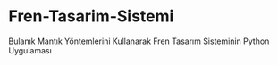 # Fren-Tasarim-Sistemi
Bulanık Mantık Yöntemlerini Kullanarak Fren Tasarım Sisteminin Python Uygulaması
